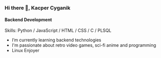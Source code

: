 ### Hi there 👋, Kacper Cyganik
#### Backend Development

Skills: Python / JavaScript / HTML / CSS / C / PLSQL

- I’m currently learning backend technologies
- I'm passionate about retro video games, sci-fi anime and programming
- Linux Enjoyer
